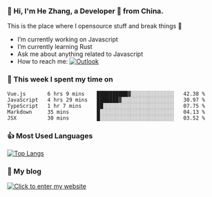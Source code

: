 ### 👋 Hi, I'm He Zhang, a Developer 🚀 from China.

This is the place where I opensource stuff and break things :rofl:

- I’m currently working on Javascript
- I’m currently learning Rust
- Ask me about anything related to Javascript
- How to reach me: [![Outlook](https://img.shields.io/badge/-Outlook-0078D4?style=flat&logo=Microsoft-Outlook&logoColor=white)](mailto:zhanghecool@outlook.com)

### 💪 This week I spent my time on 
<!--START_SECTION:waka-->
```text
Vue.js       6 hrs 9 mins    ██████████▓░░░░░░░░░░░░░░   42.38 % 
JavaScript   4 hrs 29 mins   ███████▓░░░░░░░░░░░░░░░░░   30.97 % 
TypeScript   1 hr 7 mins     ██░░░░░░░░░░░░░░░░░░░░░░░   07.75 % 
Markdown     35 mins         █░░░░░░░░░░░░░░░░░░░░░░░░   04.13 % 
JSX          30 mins         █░░░░░░░░░░░░░░░░░░░░░░░░   03.52 % 
```
<!--END_SECTION:waka-->

### 👍 Most Used Languages
[![Top Langs](https://github-readme-stats.vercel.app/api/top-langs/?username=zhanghecool&layout=compact)](https://zhanghe.cool)

### 🌈 My blog 
[![Click to enter my website](https://cdn.jsdelivr.net/gh/zhanghecool/assets/images/gif/zhanghecools.gif)](https://zhanghe.cool)
